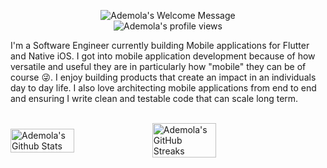 <p align="center">
		<img alt="Ademola's Welcome Message"
			 src="https://readme-typing-svg.herokuapp.com?size=30&background=45E5FF00&center=true&vCenter=true&lines=%F0%9F%91%8B%F0%9F%8F%BC+Hey+there!">
  <br />
  <img src="https://hits.dwyl.com/demolaf/demolaf.svg?style=flat-square&show=unique" alt="Ademola's profile views" />
</p>

I'm a Software Engineer currently building Mobile applications for Flutter and Native iOS. I got into mobile application development because of how versatile and useful they are in particularly how "mobile" they can be of course 😜. 
I enjoy building products that create an impact in an individuals day to day life.
I also love architecting mobile applications from end to end and ensuring I write clean and testable code that can scale long term.

<br />
<div style="display: flex; align-items: center;">
<img width="45%" src="https://github-readme-stats.vercel.app/api?username=demolaf&show_icons=true&count_private=true&hide_title=false&theme=dracula" alt="Ademola's Github Stats" />

<img width="45%" src="https://github-readme-streak-stats.herokuapp.com?user=demolaf&theme=dracula&date_format=M%20j%5B%2C%20Y%5D" alt="Ademola's GitHub Streaks" />
</div>
